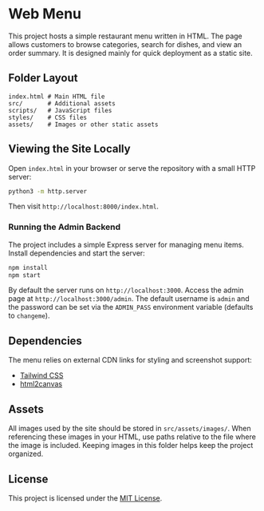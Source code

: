 # Web Menu

This project hosts a simple restaurant menu written in HTML. The page allows customers to browse categories, search for dishes, and view an order summary. It is designed mainly for quick deployment as a static site.

## Folder Layout

```
index.html # Main HTML file
src/       # Additional assets
scripts/   # JavaScript files
styles/    # CSS files
assets/    # Images or other static assets
```

## Viewing the Site Locally

Open `index.html` in your browser or serve the repository with a small HTTP server:

```bash
python3 -m http.server
```

Then visit `http://localhost:8000/index.html`.

### Running the Admin Backend

The project includes a simple Express server for managing menu items. Install dependencies and start the server:

```bash
npm install
npm start
```

By default the server runs on `http://localhost:3000`. Access the admin page at `http://localhost:3000/admin`. The default username is `admin` and the password can be set via the `ADMIN_PASS` environment variable (defaults to `changeme`).

## Dependencies

The menu relies on external CDN links for styling and screenshot support:

- [Tailwind CSS](https://cdn.tailwindcss.com)
- [html2canvas](https://cdn.jsdelivr.net/npm/html2canvas@1.4.1/dist/html2canvas.min.js)

## Assets

All images used by the site should be stored in `src/assets/images/`. When
referencing these images in your HTML, use paths relative to the file where the
image is included. Keeping images in this folder helps keep the project
organized.

## License

This project is licensed under the [MIT License](LICENSE).
